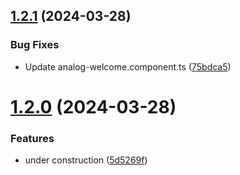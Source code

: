## [1.2.1](https://github.com/Johanneslueke/webpage/compare/v1.2.0...v1.2.1) (2024-03-28)


### Bug Fixes

* Update analog-welcome.component.ts ([75bdca5](https://github.com/Johanneslueke/webpage/commit/75bdca53b744e377fd097177cbadd01dca9c980e))

# [1.2.0](https://github.com/Johanneslueke/webpage/compare/v1.1.0...v1.2.0) (2024-03-28)


### Features

* under construction ([5d5269f](https://github.com/Johanneslueke/webpage/commit/5d5269fa44a3b9c8b7fc722bc72dfdb0c8774b99))
